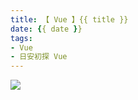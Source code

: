 ```yaml
---
title: 【 Vue 】{{ title }}
date: {{ date }}
tags:
- Vue
- 日安初探 Vue
---
```


![](/img/vue/vue.jpg)

<!-- more -->
